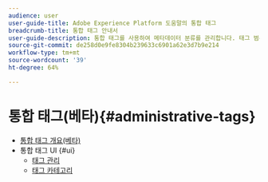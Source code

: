 ```yaml
---
audience: user
user-guide-title: Adobe Experience Platform 도움말의 통합 태그
breadcrumb-title: 통합 태그 안내서
user-guide-description: 통합 태그를 사용하여 메타데이터 분류를 관리합니다. 태그 범주 및 태그를 만드는 방법에 대해 알아보십시오.
source-git-commit: de258d0e9fe8304b239633c6901a62e3d7b9e214
workflow-type: tm+mt
source-wordcount: '39'
ht-degree: 64%

---
```



# 통합 태그(베타){#administrative-tags}

* [통합 태그 개요(베타)](overview.md)
* 통합 태그 UI {#ui}
   * [태그 관리](ui/managing-tags.md)
   * [태그 카테고리](ui/tags-categories.md)
